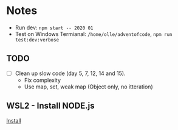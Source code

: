 # Notes

- Run dev: `npm start -- 2020 01`
- Test on Windows Termianal: `/home/olle/adventofcode`, `npm run test:dev:verbose`

## TODO

- [ ] Clean up slow code (day 5, 7, 12, 14 and 15).
  - Fix complexity
  - Use map, set, weak map (Object only, no itteration)

## WSL2 - Install NODE.js

[Install](https://docs.microsoft.com/en-us/windows/dev-environment/javascript/nodejs-on-wsl)
